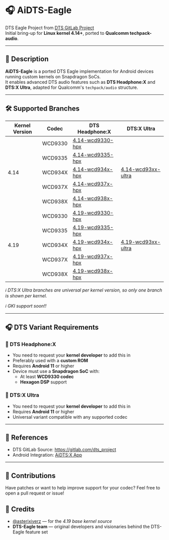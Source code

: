 <!DOCTYPE html>
<html lang="en">
<head>
  <meta charset="UTF-8">
</head>
<body>

<h1>🎧 AiDTS-Eagle</h1>

<p>DTS Eagle Project from <a href="https://gitlab.com/dts_project">DTS GitLab Project</a><br>
Initial bring-up for <strong>Linux kernel 4.14+</strong>, ported to <strong>Qualcomm techpack-audio</strong>.</p>

<hr>

<h2>📌 Description</h2>
<p><strong>AiDTS-Eagle</strong> is a ported DTS Eagle implementation for Android devices running custom kernels on Snapdragon SoCs.<br>
It enables advanced DTS audio features such as <strong>DTS Headphone:X</strong> and <strong>DTS:X Ultra</strong>, adapted for Qualcomm's <code>techpack/audio</code> structure.</p>

<hr>

<h2>🛠️ Supported Branches</h2>

<table class="tg"><thead>
  <tr>
    <th class="tg-0pky">Kernel Version</th>
    <th class="tg-c3ow">Codec</th>
    <th class="tg-c3ow">DTS Headphone:X</th>
    <th class="tg-c3ow">DTS:X Ultra</th>
  </tr></thead>
<tbody>
  <tr>
    <td class="tg-9wq8" rowspan="5">4.14</td>
    <td class="tg-0pky">WCD9330</td>
    <td class="tg-c3ow"><a href="https://github.com/iDead-Project/ai-dts-eagle-techpack/tree/4.14-wcd9330-hpx" target="_blank" rel="noopener noreferrer">4.14-wcd9330-hpx</a></td>
    <td class="tg-9wq8" rowspan="5"><a href="https://github.com/iDead-Project/ai-dts-eagle-techpack/tree/4.14-wcd93xx-ultra" target="_blank" rel="noopener noreferrer">4.14-wcd93xx-ultra</a></td>
  </tr>
  <tr>
    <td class="tg-0pky">WCD9335</td>
    <td class="tg-c3ow"><a href="https://github.com/iDead-Project/ai-dts-eagle-techpack/tree/4.14-wcd9335-hpx" target="_blank" rel="noopener noreferrer">4.14-wcd9335-hpx</a></td>
  </tr>
  <tr>
    <td class="tg-0pky">WCD934X</td>
    <td class="tg-c3ow"><a href="https://github.com/iDead-Project/ai-dts-eagle-techpack/tree/4.14-wcd934x-hpx" target="_blank" rel="noopener noreferrer">4.14-wcd934x-hpx</a></td>
  </tr>
  <tr>
    <td class="tg-0lax">WCD937X</td>
    <td class="tg-baqh"><a href="https://github.com/iDead-Project/ai-dts-eagle-techpack/tree/4.14-wcd937x-hpx" target="_blank" rel="noopener noreferrer">4.14-wcd937x-hpx</a></td>
  </tr>
  <tr>
    <td class="tg-0lax">WCD938X</td>
    <td class="tg-baqh"><a href="https://github.com/iDead-Project/ai-dts-eagle-techpack/tree/4.14-wcd938x-hpx" target="_blank" rel="noopener noreferrer">4.14-wcd938x-hpx</a></td>
  </tr>
  <tr>
    <td class="tg-9wq8" rowspan="5">4.19</td>
    <td class="tg-0pky">WCD9330</td>
    <td class="tg-c3ow"><a href="https://github.com/iDead-Project/ai-dts-eagle-techpack/tree/4.19-wcd9330-hpx" target="_blank" rel="noopener noreferrer">4.19-wcd9330-hpx</a></td>
    <td class="tg-9wq8" rowspan="5"><a href="https://github.com/iDead-Project/ai-dts-eagle-techpack/tree/4.19-wcd93xx-ultra" target="_blank" rel="noopener noreferrer">4.19-wcd93xx-ultra</a></td>
  </tr>
  <tr>
    <td class="tg-0pky">WCD9335</td>
    <td class="tg-c3ow"><a href="https://github.com/iDead-Project/ai-dts-eagle-techpack/tree/4.19-wcd9335-hpx" target="_blank" rel="noopener noreferrer">4.19-wcd9335-hpx</a></td>
  </tr>
  <tr>
    <td class="tg-0pky">WCD934X</td>
    <td class="tg-c3ow"><a href="https://github.com/iDead-Project/ai-dts-eagle-techpack/tree/4.19-wcd934x-hpx" target="_blank" rel="noopener noreferrer">4.19-wcd934x-hpx</a></td>
  </tr>
  <tr>
    <td class="tg-0lax">WCD937X</td>
    <td class="tg-baqh"><a href="https://github.com/iDead-Project/ai-dts-eagle-techpack/tree/4.19-wcd937x-hpx" target="_blank" rel="noopener noreferrer">4.19-wcd937x-hpx</a></td>
  </tr>
  <tr>
    <td class="tg-0lax">WCD938X</td>
    <td class="tg-baqh"><a href="https://github.com/iDead-Project/ai-dts-eagle-techpack/tree/4.19-wcd938x-hpx" target="_blank" rel="noopener noreferrer">4.19-wcd938x-hpx</a></td>
  </tr>
</tbody></table>

<p><em>ℹ️ DTS:X Ultra branches are universal per kernel version, so only one branch is shown per kernel.</em></p>
<p><em>ℹ️ GKI support soon!!</em></p>

<hr>

<h2>🎧 DTS Variant Requirements</h2>

<h3>📀 DTS Headphone:X</h3>
<ul>
  <li>You need to request your <strong>kernel developer</strong> to add this in</li>
  <li>Preferably used with a <strong>custom ROM</strong></li>
  <li>Requires <strong>Android 11</strong> or higher</li>
  <li>Device must use a <strong>Snapdragon SoC</strong> with:
    <ul>
      <li>At least <strong>WCD9330 codec</strong></li>
      <li><strong>Hexagon DSP</strong> support</li>
    </ul>
  </li>
</ul>

<h3>💽 DTS:X Ultra</h3>
<ul>
  <li>You need to request your <strong>kernel developer</strong> to add this in</li>
  <li>Requires <strong>Android 11</strong> or higher</li>
  <li>Universal variant compatible with any supported codec</li>
</ul>

<hr>

<h2>🔗 References</h2>
<ul>
  <li>DTS GitLab Source: <a href="https://gitlab.com/dts_project">https://gitlab.com/dts_project</a></li>
  <li>Android Integration: <a href="https://github.com/iDead-Project/ai-dtsx-app-adv">AiDTS:X App</a></li>
</ul>

<hr>

<h2>💬 Contributions</h2>
<p>Have patches or want to help improve support for your codec? Feel free to open a pull request or issue!</p>

<h2>🙌 Credits</h2>
<ul>
  <li><a href="https://github.com/asterixiverz">@asterixiverz</a> — for the <em>4.19 base kernel source</em></li>
  <li><strong>DTS-Eagle team</strong> — original developers and visionaries behind the DTS-Eagle feature set</li>
</ul>

</body>
</html>
